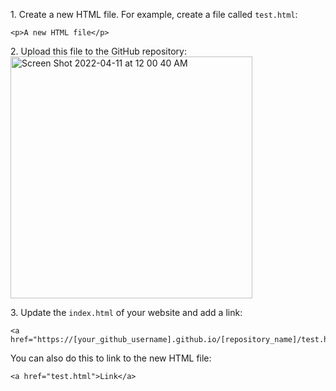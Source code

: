 1\. Create a new HTML file. For example, create a file called `test.html`:
```
<p>A new HTML file</p>
```
2\. Upload this file to the GitHub repository:<br>
<img width="387" alt="Screen Shot 2022-04-11 at 12 00 40 AM" src="https://user-images.githubusercontent.com/70604577/162665875-01ebee20-2a65-4692-99e0-16142b09503f.png"><br>

3\. Update the `index.html` of your website and add a link:<br>
```
<a href="https://[your_github_username].github.io/[repository_name]/test.html">Link</a>
```
You can also do this to link to the new HTML file:<br>
```
<a href="test.html">Link</a>
```
